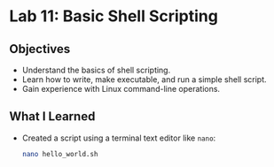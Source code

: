 # Lab 11: Basic Shell Scripting

## Objectives
- Understand the basics of shell scripting.
- Learn how to write, make executable, and run a simple shell script.
- Gain experience with Linux command-line operations.

## What I Learned
- Created a script using a terminal text editor like `nano`:
  ```bash
  nano hello_world.sh
